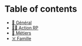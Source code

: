 # Table of contents

* [📄 Général](README.md)
* [👨‍🌾 Action RP](action-rp.md)
* [👮 Métiers](metiers.md)
* [☠️ Famille](famille.md)
